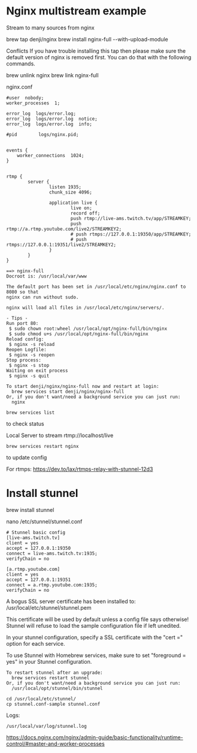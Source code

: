 # Nginx multistream example
Stream to many sources from nginx

brew tap denji/nginx
brew install nginx-full --with-upload-module

Conflicts
If you have trouble installing this tap then please make sure the default version of nginx is removed first. 
You can do that with the following commands.

brew unlink nginx
brew link nginx-full

nginx.conf

```
#user  nobody;
worker_processes  1;
 
error_log  logs/error.log;
error_log  logs/error.log  notice;
error_log  logs/error.log  info;
 
#pid        logs/nginx.pid;
 
 
events {
    worker_connections  1024;
}
 
 
rtmp {
        server {
                listen 1935;
                chunk_size 4096;
 
                application live {
                        live on;
                        record off;
                        push rtmp://live-ams.twitch.tv/app/STREAMKEY;
                        push rtmp://a.rtmp.youtube.com/live2/STREAMKEY2;
                        # push rtmps://127.0.0.1:19350/app/STREAMKEY;
                        # push rtmps://127.0.0.1:19351/live2/STREAMKEY2;
                }
        }
}
```

```
==> nginx-full
Docroot is: /usr/local/var/www

The default port has been set in /usr/local/etc/nginx/nginx.conf to 8080 so that
nginx can run without sudo.

nginx will load all files in /usr/local/etc/nginx/servers/.

- Tips -
Run port 80:
 $ sudo chown root:wheel /usr/local/opt/nginx-full/bin/nginx
 $ sudo chmod u+s /usr/local/opt/nginx-full/bin/nginx
Reload config:
 $ nginx -s reload
Reopen Logfile:
 $ nginx -s reopen
Stop process:
 $ nginx -s stop
Waiting on exit process
 $ nginx -s quit

To start denji/nginx/nginx-full now and restart at login:
  brew services start denji/nginx/nginx-full
Or, if you don't want/need a background service you can just run:
  nginx
```

```
brew services list
```

to check status

Local Server to stream rtmp://localhost/live

```
brew services restart nginx 
```
to update config

For rtmps:
https://dev.to/lax/rtmps-relay-with-stunnel-12d3

# Install stunnel
brew install stunnel

nano /etc/stunnel/stunnel.conf
```
# Stunnel basic config
[live-ams.twitch.tv]
client = yes
accept = 127.0.0.1:19350
connect = live-ams.twitch.tv:1935;
verifyChain = no

[a.rtmp.youtube.com]
client = yes
accept = 127.0.0.1:19351
connect = a.rtmp.youtube.com:1935;
verifyChain = no

```

A bogus SSL server certificate has been installed to:
  /usr/local/etc/stunnel/stunnel.pem

This certificate will be used by default unless a config file says otherwise!
Stunnel will refuse to load the sample configuration file if left unedited.

In your stunnel configuration, specify a SSL certificate with
the "cert =" option for each service.

To use Stunnel with Homebrew services, make sure to set "foreground = yes" in
your Stunnel configuration.

```
To restart stunnel after an upgrade:
  brew services restart stunnel
Or, if you don't want/need a background service you can just run:
  /usr/local/opt/stunnel/bin/stunnel
```

```
cd /usr/local/etc/stunnel/
cp stunnel.conf-sample stunnel.conf
```

Logs: 
```
/usr/local/var/log/stunnel.log
```  
  

https://docs.nginx.com/nginx/admin-guide/basic-functionality/runtime-control/#master-and-worker-processes
